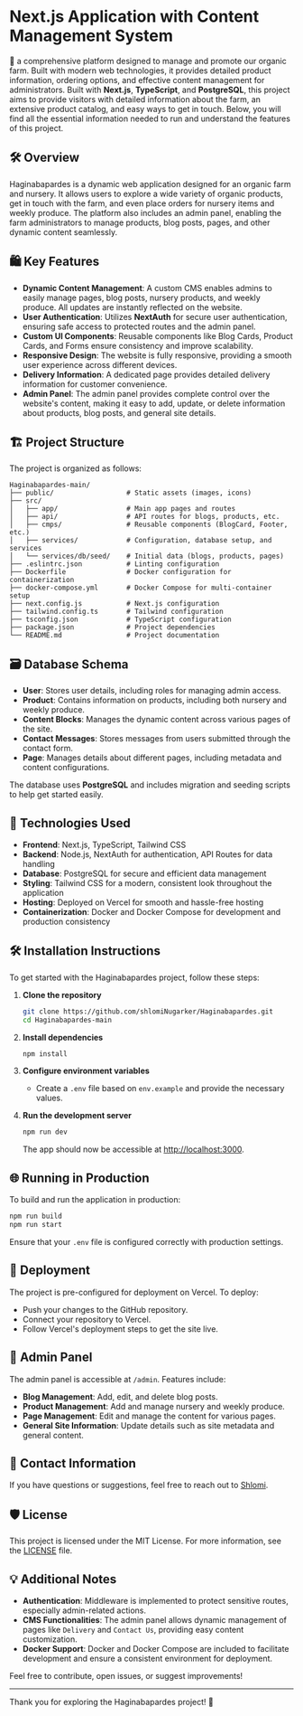 #  Next.js Application with Content Management System

 a comprehensive platform designed to manage and promote our organic farm. Built with modern web technologies, it provides detailed product information, ordering options, and effective content management for administrators. Built with **Next.js**, **TypeScript**, and **PostgreSQL**, this project aims to provide visitors with detailed information about the farm, an extensive product catalog, and easy ways to get in touch. Below, you will find all the essential information needed to run and understand the features of this project.

## 🛠️ Overview

Haginabapardes is a dynamic web application designed for an organic farm and nursery. It allows users to explore a wide variety of organic products, get in touch with the farm, and even place orders for nursery items and weekly produce. The platform also includes an admin panel, enabling the farm administrators to manage products, blog posts, pages, and other dynamic content seamlessly.

## 🛍️ Key Features

- **Dynamic Content Management**: A custom CMS enables admins to easily manage pages, blog posts, nursery products, and weekly produce. All updates are instantly reflected on the website.
- **User Authentication**: Utilizes **NextAuth** for secure user authentication, ensuring safe access to protected routes and the admin panel.
- **Custom UI Components**: Reusable components like Blog Cards, Product Cards, and Forms ensure consistency and improve scalability.
- **Responsive Design**: The website is fully responsive, providing a smooth user experience across different devices.
- **Delivery Information**: A dedicated page provides detailed delivery information for customer convenience.
- **Admin Panel**: The admin panel provides complete control over the website's content, making it easy to add, update, or delete information about products, blog posts, and general site details.

## 🏗️ Project Structure

The project is organized as follows:

```
Haginabapardes-main/
├── public/                  # Static assets (images, icons)
├── src/
│   ├── app/                 # Main app pages and routes
│   ├── api/                 # API routes for blogs, products, etc.
│   ├── cmps/                # Reusable components (BlogCard, Footer, etc.)
│   ├── services/            # Configuration, database setup, and services
│   └── services/db/seed/    # Initial data (blogs, products, pages)
├── .eslintrc.json           # Linting configuration
├── Dockerfile               # Docker configuration for containerization
├── docker-compose.yml       # Docker Compose for multi-container setup
├── next.config.js           # Next.js configuration
├── tailwind.config.ts       # Tailwind configuration
├── tsconfig.json            # TypeScript configuration
├── package.json             # Project dependencies
└── README.md                # Project documentation
```

## 🗃️ Database Schema

- **User**: Stores user details, including roles for managing admin access.
- **Product**: Contains information on products, including both nursery and weekly produce.
- **Content Blocks**: Manages the dynamic content across various pages of the site.
- **Contact Messages**: Stores messages from users submitted through the contact form.
- **Page**: Manages details about different pages, including metadata and content configurations.

The database uses **PostgreSQL** and includes migration and seeding scripts to help get started easily.

## 🚀 Technologies Used

- **Frontend**: Next.js, TypeScript, Tailwind CSS
- **Backend**: Node.js, NextAuth for authentication, API Routes for data handling
- **Database**: PostgreSQL for secure and efficient data management
- **Styling**: Tailwind CSS for a modern, consistent look throughout the application
- **Hosting**: Deployed on Vercel for smooth and hassle-free hosting
- **Containerization**: Docker and Docker Compose for development and production consistency

## 🛠️ Installation Instructions

To get started with the Haginabapardes project, follow these steps:

1. **Clone the repository**

   ```bash
   git clone https://github.com/shlomiNugarker/Haginabapardes.git
   cd Haginabapardes-main
   ```

2. **Install dependencies**

   ```bash
   npm install
   ```

3. **Configure environment variables**

   - Create a `.env` file based on `env.example` and provide the necessary values.

4. **Run the development server**

   ```bash
   npm run dev
   ```

   The app should now be accessible at [http://localhost:3000](http://localhost:3000).

## 🌐 Running in Production

To build and run the application in production:

```bash
npm run build
npm run start
```

Ensure that your `.env` file is configured correctly with production settings.

## 🚀 Deployment

The project is pre-configured for deployment on Vercel. To deploy:

- Push your changes to the GitHub repository.
- Connect your repository to Vercel.
- Follow Vercel's deployment steps to get the site live.

## 🔑 Admin Panel

The admin panel is accessible at `/admin`. Features include:

- **Blog Management**: Add, edit, and delete blog posts.
- **Product Management**: Add and manage nursery and weekly produce.
- **Page Management**: Edit and manage the content for various pages.
- **General Site Information**: Update details such as site metadata and general content.

## 💬 Contact Information

If you have questions or suggestions, feel free to reach out to [Shlomi](mailto:shlomin1231@gmail.com).

## 🛡 License

This project is licensed under the MIT License. For more information, see the [LICENSE](./LICENSE) file.

## 💡 Additional Notes

- **Authentication**: Middleware is implemented to protect sensitive routes, especially admin-related actions.
- **CMS Functionalities**: The admin panel allows dynamic management of pages like `Delivery` and `Contact Us`, providing easy content customization.
- **Docker Support**: Docker and Docker Compose are included to facilitate development and ensure a consistent environment for deployment.

Feel free to contribute, open issues, or suggest improvements!

---

Thank you for exploring the Haginabapardes project! 🌿

